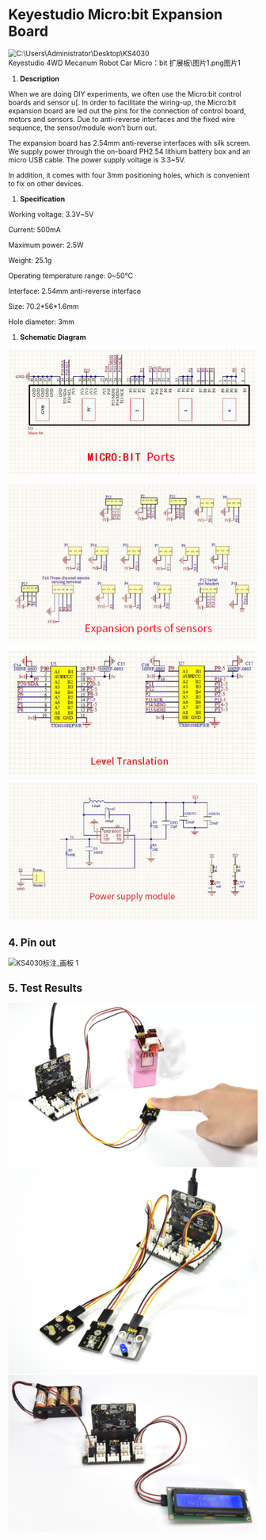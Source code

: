 # Keyestudio Micro:bit Expansion Board

![C:\\Users\\Administrator\\Desktop\\KS4030 Keyestudio 4WD Mecanum Robot Car
Micro：bit 扩展板\\图片1.png图片1](KS4030/media/c42c959a3635e94c9f8649bdf302283c.png)

1.  **Description**

When we are doing DIY experiments, we often use the Micro:bit control boards and
sensor u[. In order to facilitate the wiring-up, the Micro:bit expansion board
are led out the pins for the connection of control board, motors and sensors.
Due to anti-reverse interfaces and the fixed wire sequence, the sensor/module
won’t burn out.

The expansion board has 2.54mm anti-reverse interfaces with silk screen. We
supply power through the on-board PH2.54 lithium battery box and an micro USB
cable. The power supply voltage is 3.3\~5V.

In addition, it comes with four 3mm positioning holes, which is convenient to
fix on other devices.

1.  **Specification**

Working voltage: 3.3V\~5V

Current: 500mA

Maximum power: 2.5W

Weight: 25.1g

Operating temperature range: 0\~50°C

Interface: 2.54mm anti-reverse interface

Size: 70.2\*56\*1.6mm

Hole diameter: 3mm

1.  **Schematic Diagram**

![QQ图片20220104095132-2](KS4030/media/b7303194dc155bde9650e6a7141bb6f4.png)

![QQ图片20220104100313-2](KS4030/media/bd96cc211771b8f980d22f10ac9dc303.png)

![QQ图片20220104111643-2](KS4030/media/ae3cd42d0f3cca31477dfd758d52a2a8.png)

![QQ图片20220104100317-2](KS4030/media/b3e10c42bf901defa8c16dadf95b65e3.png)

## 4. Pin out

![KS4030标注_画板 1](KS4030/media/7882faf8e84dfa2dae56b6facfa647ce.png)

## 5. Test Results

![1](KS4030/media/67c2697f8d6f6b12844b3d90c504a4f1.png)![2](KS4030/media/8b8886160de07ee2aed69f5058145823.png)![3](KS4030/media/aca9db18b9dff97f07c13e98eddd092f.png)

# 
